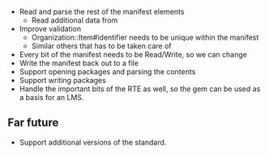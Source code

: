 * Read and parse the rest of the manifest elements
  * Read additional data from <metadata>
* Improve validation
  * Organization::Item#identifier needs to be unique within the manifest
  * Similar others that has to be taken care of
* Every bit of the manifest needs to be Read/Write, so we can change
* Write the manifest back out to a file
* Support opening packages and parsing the contents
* Support writing packages
* Handle the important bits of the RTE as well, so the gem can be used as a basis for an
  LMS.

## Far future

* Support additional versions of the standard.
